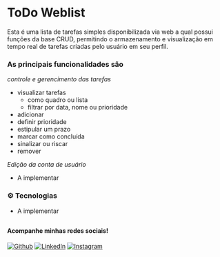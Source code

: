 # ToDo Weblist
Esta é uma lista de tarefas simples disponibilizada via web a qual possui funções da base CRUD, permitindo o armazenamento e visualização em tempo real de tarefas criadas pelo usuário em seu perfil.

<!--
### Veja o status do último deploy

![GitHub Workflow Status](https://img.shields.io/github/workflow/status/{owner}/{repo}/CI?label=build)
![example workflow](https://github.com/github/docs/actions/workflows/main.yml/badge.svg)

##
-->

### As principais funcionalidades são
_controle e gerencimento das tarefas_
  - visualizar tarefas
    - como quadro ou lista
    - filtrar por data, nome ou prioridade
  - adicionar
  - definir prioridade
  - estipular um prazo
  - marcar como concluída
  - sinalizar ou riscar
  - remover

_Edição da conta de usuário_
  - A implementar

### ⚙ Tecnologias 
  - A implementar

##

#### Acompanhe minhas redes sociais!

[![Github](https://img.shields.io/badge/Github-000?style=for-the-badge&logo=github&logoColor=FFF)](https://github.com/anselmosz/)
[![LinkedIn](https://img.shields.io/badge/LinkedIn-000?style=for-the-badge&logo=linkedin&logoColor=FFF)](https://www.linkedin.com/in/matheus-souza-anselmo-aba10a215/)
[![Instagram](https://img.shields.io/badge/Instagram-000?style=for-the-badge&logo=instagram&logoColor=FFF)](https://www.instagram.com/anselmoszm/profilecard/?igsh=MWxyeThvYTlibXhkZg==)